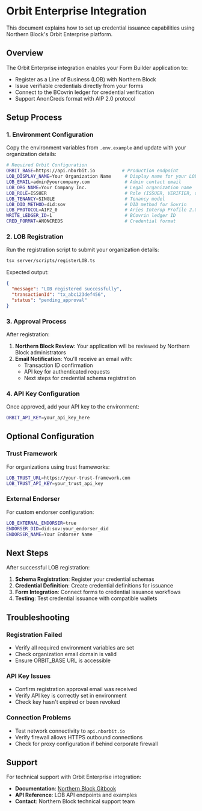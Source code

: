 # Orbit Enterprise Integration

This document explains how to set up credential issuance capabilities using Northern Block's Orbit Enterprise platform.

## Overview

The Orbit Enterprise integration enables your Form Builder application to:
- Register as a Line of Business (LOB) with Northern Block
- Issue verifiable credentials directly from your forms
- Connect to the BCovrin ledger for credential verification
- Support AnonCreds format with AIP 2.0 protocol

## Setup Process

### 1. Environment Configuration

Copy the environment variables from `.env.example` and update with your organization details:

```bash
# Required Orbit Configuration
ORBIT_BASE=https://api.nborbit.io          # Production endpoint
LOB_DISPLAY_NAME=Your Organization Name     # Display name for your LOB
LOB_EMAIL=admin@yourcompany.com             # Admin contact email
LOB_ORG_NAME=Your Company Inc.              # Legal organization name
LOB_ROLE=ISSUER                             # Role (ISSUER, VERIFIER, or both)
LOB_TENANCY=SINGLE                          # Tenancy model
LOB_DID_METHOD=did:sov                      # DID method for Sovrin
LOB_PROTOCOL=AIP2_0                         # Aries Interop Profile 2.0
WRITE_LEDGER_ID=1                           # BCovrin ledger ID
CRED_FORMAT=ANONCREDS                       # Credential format
```

### 2. LOB Registration

Run the registration script to submit your organization details:

```bash
tsx server/scripts/registerLOB.ts
```

Expected output:
```json
{
  "message": "LOB registered successfully",
  "transactionId": "tx_abc123def456",
  "status": "pending_approval"
}
```

### 3. Approval Process

After registration:
1. **Northern Block Review**: Your application will be reviewed by Northern Block administrators
2. **Email Notification**: You'll receive an email with:
   - Transaction ID confirmation
   - API key for authenticated requests
   - Next steps for credential schema registration

### 4. API Key Configuration

Once approved, add your API key to the environment:

```bash
ORBIT_API_KEY=your_api_key_here
```

## Optional Configuration

### Trust Framework
For organizations using trust frameworks:

```bash
LOB_TRUST_URL=https://your-trust-framework.com
LOB_TRUST_API_KEY=your_trust_api_key
```

### External Endorser
For custom endorser configuration:

```bash
LOB_EXTERNAL_ENDORSER=true
ENDORSER_DID=did:sov:your_endorser_did
ENDORSER_NAME=Your Endorser Name
```

## Next Steps

After successful LOB registration:

1. **Schema Registration**: Register your credential schemas
2. **Credential Definition**: Create credential definitions for issuance
3. **Form Integration**: Connect forms to credential issuance workflows
4. **Testing**: Test credential issuance with compatible wallets

## Troubleshooting

### Registration Failed
- Verify all required environment variables are set
- Check organization email domain is valid
- Ensure ORBIT_BASE URL is accessible

### API Key Issues
- Confirm registration approval email was received
- Verify API key is correctly set in environment
- Check key hasn't expired or been revoked

### Connection Problems
- Test network connectivity to `api.nborbit.io`
- Verify firewall allows HTTPS outbound connections
- Check for proxy configuration if behind corporate firewall

## Support

For technical support with Orbit Enterprise integration:
- **Documentation**: [Northern Block Gitbook](https://northern-block.gitbook.io/orbit-enterprise-api-documentation/)
- **API Reference**: LOB API endpoints and examples
- **Contact**: Northern Block technical support team